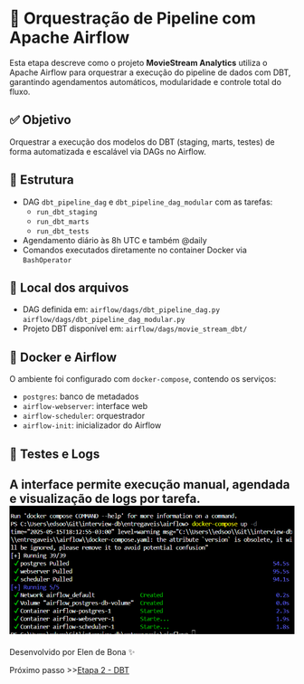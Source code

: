 # 📡 Orquestração de Pipeline com Apache Airflow

Esta etapa descreve como o projeto **MovieStream Analytics** utiliza o Apache Airflow para orquestrar a execução do pipeline de dados com DBT, garantindo agendamentos automáticos, modularidade e controle total do fluxo.

## ✅ Objetivo

Orquestrar a execução dos modelos do DBT (staging, marts, testes) de forma automatizada e escalável via DAGs no Airflow.

## 🧱 Estrutura

- DAG `dbt_pipeline_dag` e `dbt_pipeline_dag_modular` com as tarefas:
  - `run_dbt_staging`
  - `run_dbt_marts`
  - `run_dbt_tests`
- Agendamento diário às 8h UTC e também @daily
- Comandos executados diretamente no container Docker via `BashOperator`

## 📁 Local dos arquivos

- DAG definida em: `airflow/dags/dbt_pipeline_dag.py` `airflow/dags/dbt_pipeline_dag_modular.py`
- Projeto DBT disponível em: `airflow/dags/movie_stream_dbt/`

## 🐳 Docker e Airflow

O ambiente foi configurado com `docker-compose`, contendo os serviços:
- `postgres`: banco de metadados
- `airflow-webserver`: interface web
- `airflow-scheduler`: orquestrador
- `airflow-init`: inicializador do Airflow

## 🧪 Testes e Logs

A interface permite execução manual, agendada e visualização de logs por tarefa.
![Iniciar Airflow](<imagens/airflow instal.png>)
---

Desenvolvido por Elen de Bona ✨

Próximo passo >>[Etapa 2 - DBT](README_dbt.md)